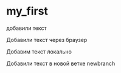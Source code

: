 # my_first

добавили текст

Добавили текст через браузер

Добавим текст локально

Добавили текст в новой ветке newbranch

